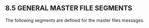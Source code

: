 ## 8.5 GENERAL MASTER FILE SEGMENTS

The following segments are defined for the master files messages.
